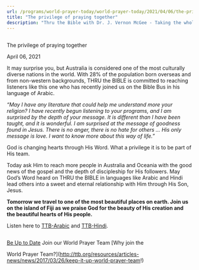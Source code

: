 ```yaml
---
url: /programs/world-prayer-today/world-prayer-today/2021/04/06/the-privilege-of-praying-together
title: "The privilege of praying together"
description: "Thru the Bible with Dr. J. Vernon McGee - Taking the whole Word to the whole world"
---
```







## 
 The privilege of praying together


April 06, 2021




It may surprise you, but Australia is considered one of the most culturally diverse nations in the world. With 28% of the population born overseas and from non-western backgrounds, THRU the BIBLE is committed to reaching listeners like this one who has recently joined us on the Bible Bus in his language of Arabic.

*“May I have any literature that could help me understand more your religion? I have recently begun listening to your programs, and I am surprised by the depth of your message. It is different than I have been taught, and it is wonderful. I am surprised at the message of goodness found in Jesus. There is no anger, there is no hate for others … His only message is love. I want to know more about this way of life.”*

God is changing hearts through His Word. What a privilege it is to be part of His team. 

Today ask Him to reach more people in Australia and Oceania with the good news of the gospel and the depth of discipleship for His followers. May God’s Word heard on THRU the BIBLE in languages like Arabic and Hindi lead others into a sweet and eternal relationship with Him through His Son, Jesus.

**Tomorrow we travel to one of the most beautiful places on earth. Join us on the island of Fiji as we praise God for the beauty of His creation and the beautiful hearts of His people.**

Listen here to [TTB-Arabic](https://ttb.twr.org/home/day,0442/language,ARB) and [TTB-Hindi](https://ttb.twr.org/home/day,0437/language,HIN).







## 




[Be Up to Date](http://feeds.feedburner.com/WorldPrayerToday "World Prayer Today RSS Feed")
Join our World Prayer Team
[Why join the  

World Prayer Team?](http://ttb.org/resources/articles-news/news/2017/03/26/keep-it-up-world-prayer-team!)




